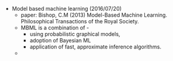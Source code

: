 * Model based machine learning (2016/07/20)
  * paper: Bishop, C.M (2013) Model-Based Machine Learning. Philosophical Transactions of the Royal Society. 
  * MBML is a combination of  - 
    * using probabilistic graphical models, 
    * adoption of Bayesian ML
    * application of fast, approximate inference algorithms. 
  * 
